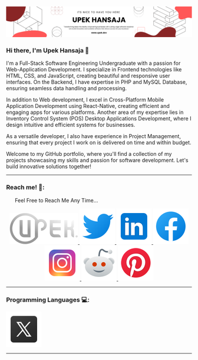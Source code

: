![Header](./res/bannerImg-Upek.png)

### Hi there, I'm Upek Hansaja 👋

<p>
I'm a Full-Stack Software Engineering Undergraduate with a passion for Web-Application Development. I specialize in Frontend technologies like HTML, CSS, and JavaScript, creating beautiful and responsive user interfaces. On the Backend, I have expertise in PHP and MySQL Database, ensuring seamless data handling and processing.

In addition to Web development, I excel in Cross-Platform Mobile Application Development using React-Native, creating efficient and engaging apps for various platforms. Another area of my expertise lies in Inventory Control System (POS) Desktop Applications Development, where I design intuitive and efficient systems for businesses.

As a versatile developer, I also have experience in Project Management, ensuring that every project I work on is delivered on time and within budget.

Welcome to my GitHub portfolio, where you'll find a collection of my projects showcasing my skills and passion for software development. Let's build innovative solutions together!

</p>

<hr>

### Reach me! 💬:

<div style="font-size:14px">
  &nbsp;&nbsp;&nbsp;&nbsp;&nbsp;&nbsp;Feel Free to Reach Me Any Time...
</div>
<p align="center">
  <a target="_blank" href="https://www.upek.dev"> <img src="./res/logo.svg" alt="upek's logo"/> </a>
  <a target="_blank" href="https://twitter.com/UpekHansaja"> <img src="./res/twitterIcon.svg" alt="upek's Twitter"/> </a>
  <a target="_blank" href="https://www.linkedin.com/in/upek-hansaja/"> <img src="./res/linkedin.svg" alt="upek's LinkedIn"/> </a>
  <a target="_blank" href="https://www.facebook.com/profile.php?id=100068307769668"> <img src="./res/facebook.svg" alt="upek's Facebook"/> </a>
  <a target="_blank" href="https://www.instagram.com/upek_hansaja/"> <img src="./res/instagram.svg" alt="upek's Instagram"/> </a>
  <a target="_blank" href="https://www.reddit.com/user/Upek_Hansaja"> <img src="./res/redditNew.svg" alt="upek's Reddit"/> </a>
  <a target="_blank" href="https://www.pinterest.com/upekhansaja/"> <img src="./res/pinterest.svg" alt="upek's Pinterest"/> </a>
</p>

<hr>

### Programming Languages 💻:

<a target="_blank" href="#"> <img src="./res/twitterx.svg" alt="upek's lang"/> </a>

<hr>

